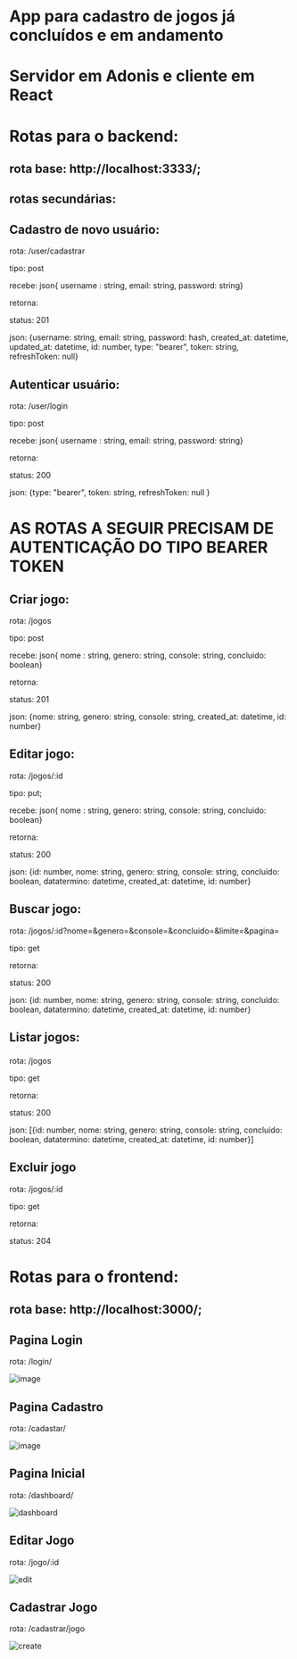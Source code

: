 # App para cadastro de jogos já concluídos e em andamento
# 
# Servidor em Adonis e cliente em React

# Rotas para o backend: 
 ## rota base: http://localhost:3333/;
 
## rotas secundárias:
 
  ## Cadastro de novo usuário: 
   <p>rota: /user/cadastrar</p>
   <p>tipo: post</p>
   <p>recebe: json{ username : string, email: string, password: string}</p>
   <p>retorna: </p>
   <p>  status: 201</p>
   <p>  json: {username: string, email: string, password: hash, created_at: datetime, updated_at: datetime, id: number, type: "bearer", token: string, refreshToken: null}</p>
   
  ## Autenticar usuário: 
   <p>rota: /user/login</p>
   <p>tipo: post</p>
   <p>recebe: json{ username : string, email: string, password: string}</p>
   <p>retorna: </p>
   <p>  status: 200</p>
   <p>  json: {type: "bearer", token: string, refreshToken: null }</p>
     
# AS ROTAS A SEGUIR PRECISAM DE AUTENTICAÇÃO DO TIPO BEARER TOKEN

  ## Criar jogo:
   <p>rota: /jogos</p>
   <p>tipo: post</p>
   <p>recebe: json{ nome : string, genero: string, console: string, concluido: boolean}</p>
   <p>retorna: </p>
   <p>  status: 201</p>
   <p> json: {nome: string, genero: string, console: string, created_at: datetime, id: number}</p>
     
  ## Editar jogo:
   <p>rota: /jogos/:id </p>
   <p>tipo: put;</p>
   <p>recebe: json{ nome : string, genero: string, console: string, concluido: boolean}</p>
   <p>retorna: </p>
   <p>  status: 200</p>
   <p> json: {id: number, nome: string, genero: string, console: string, concluido: boolean, datatermino: datetime, created_at: datetime, id: number}</p>
     
  ## Buscar jogo:
   <p>rota: /jogos/:id?nome=&genero=&console=&concluido=&limite=&pagina=</p>
   <p>tipo: get</p>
   <p>retorna: </p>
   <p>  status: 200</p>
   <p>  json: {id: number, nome: string, genero: string, console: string, concluido: boolean, datatermino: datetime, created_at: datetime, id: number}  </p>
     
  ## Listar jogos:</p>
  <p>rota: /jogos</p>
  <p>tipo: get</p>
  <p>retorna: </p>
  <p>   status: 200</p>
  <p>   json: [{id: number, nome: string, genero: string, console: string, concluido: boolean, datatermino: datetime, created_at: datetime, id: number}]</p>
     
  ## Excluir jogo
   <p>rota: /jogos/:id</p>
   <p>tipo: get</p>
   <p>retorna: </p>
   <p>  status: 204</p>
     
  # Rotas para o frontend: 
 ## rota base: http://localhost:3000/;
 
  ## Pagina Login
   <p>rota: /login/</p>

![image](https://user-images.githubusercontent.com/82851823/115741456-2b194480-a366-11eb-8aa5-24da9d2f11bd.png)

  ## Pagina Cadastro
   <p>rota: /cadastar/</p>
   
![image](https://user-images.githubusercontent.com/82851823/115741423-205eaf80-a366-11eb-8d98-14095da138ee.png)

  ## Pagina Inicial
   <p>rota: /dashboard/</p>
   
 ![dashboard](https://user-images.githubusercontent.com/82851823/115736215-7e3cc880-a361-11eb-9184-a7610b960d3d.png)

  ## Editar Jogo
   <p>rota: /jogo/:id</p>
   
 ![edit](https://user-images.githubusercontent.com/82851823/115736241-8268e600-a361-11eb-94fd-0268e9848c6c.png)

  ## Cadastrar Jogo
   <p>rota: /cadastrar/jogo</p>
   
 ![create](https://user-images.githubusercontent.com/82851823/115736256-86950380-a361-11eb-9f15-7a2ae903c487.png)


     
